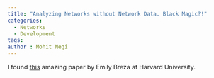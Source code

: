 ```yaml
---
title: "Analyzing Networks without Network Data. Black Magic?!"
categories:
  - Networks
  - Development
tags:
author : Mohit Negi
---
```


I found [this](https://drive.google.com/file/d/14YUfBJPJAaITVFVzqYGpdvjaYwvYRCy4/view) amazing paper by Emily Breza at Harvard University.
